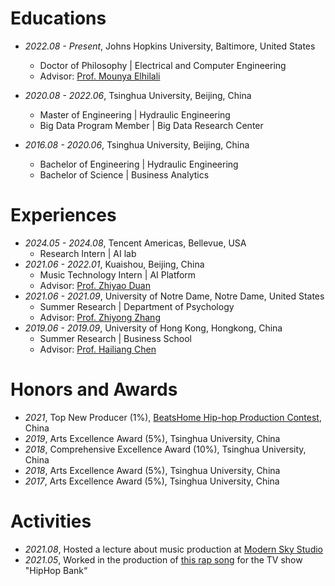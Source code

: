 # Educations
- *2022.08 - Present*, Johns Hopkins University, Baltimore, United States
    - Doctor of Philosophy \| Electrical and Computer Engineering
    - Advisor: [Prof. Mounya Elhilali](https://engineering.jhu.edu/lcap/index.php?id=mounya)

- *2020.08 - 2022.06*, Tsinghua University, Beijing, China
    - Master of Engineering \| Hydraulic Engineering
    - Big Data Program Member \| Big Data Research Center
    
- *2016.08 - 2020.06*, Tsinghua University, Beijing, China
    - Bachelor of Engineering \| Hydraulic Engineering
    - Bachelor of Science \| Business Analytics

# Experiences
- *2024.05 - 2024.08*, Tencent Americas, Bellevue, USA
  - Research Intern \| AI lab
- *2021.06 - 2022.01*, Kuaishou, Beijing, China
  - Music Technology Intern \| AI Platform
  - Advisor: [Prof. Zhiyao Duan](https://hajim.rochester.edu/ece/sites/zduan/)
- *2021.06 - 2021.09*, University of Notre Dame, Notre Dame, United States
  - Summer Research \| Department of Psychology
  - Advisor: [Prof. Zhiyong Zhang](https://bigdatalab.nd.edu/)
- *2019.06 - 2019.09*, University of Hong Kong, Hongkong, China
  - Summer Research \| Business School
  - Advisor: [Prof. Hailiang Chen](http://www.hlchen.com/)


# Honors and Awards
- *2021*, Top New Producer (1%), [BeatsHome Hip-hop Production Contest](https://weibo.com/7532921399/Kh6Ik53aI?type=repost), China
- *2019*, Arts Excellence Award (5%), Tsinghua University, China
- *2018*, Comprehensive Excellence Award (10%), Tsinghua University, China
- *2018*, Arts Excellence Award (5%), Tsinghua University, China
- *2017*, Arts Excellence Award (5%), Tsinghua University, China


# Activities
- *2021.08*, Hosted a lecture about music production at [Modern Sky Studio](https://www.modernsky.com/home/)
- *2021.05*, Worked in the production of [this rap song](https://www.youtube.com/watch?v=gJGmbaxkdaw) for the TV show "HipHop Bank“
